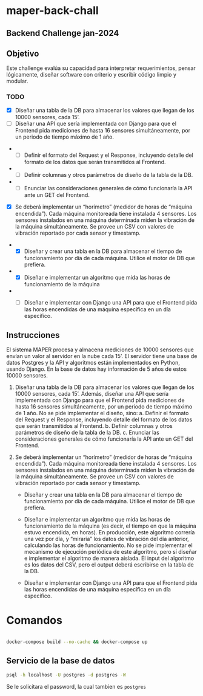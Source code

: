 # maper-back-chall

## Backend Challenge jan-2024

## Objetivo

Este challenge evalúa su capacidad para interpretar requerimientos, pensar lógicamente,
diseñar software con criterio y escribir código limpio y modular.

### TODO

- [x] Diseñar una tabla de la DB para almacenar los valores que llegan de los 10000
sensores, cada 15’.
- [ ] Diseñar una API que sería implementada con Django para que el Frontend pida mediciones de hasta 16 sensores simultáneamente, por un periodo de tiempo máximo de 1 año.
- - [ ] Definir el formato del Request y el Response, incluyendo detalle del formato
de los datos que serán transmitidos al Frontend.
- - [ ] Definir columnas y otros parámetros de diseño de la tabla de la DB.
- - [ ] Enunciar las consideraciones generales de cómo funcionaría la API ante un GET del Frontend.
- [x] Se deberá implementar un “horímetro” (medidor de horas de “máquina encendida”).
Cada máquina monitoreada tiene instalada 4 sensores. Los sensores instalados en
una máquina determinada miden la vibración de la máquina simultáneamente. Se
provee un CSV con valores de vibración reportado por cada sensor y timestamp.
- - [x] Diseñar y crear una tabla en la DB para almacenar el tiempo de
funcionamiento por día de cada máquina. Utilice el motor de DB que prefiera.
- - [x] Diseñar e implementar un algoritmo que mida las horas de funcionamiento de
la máquina
- - [ ] Diseñar e implementar con Django una API para que el Frontend pida las
horas encendidas de una máquina específica en un día específico.


## Instrucciones

El sistema MAPER procesa y almacena mediciones de 10000 sensores que envían un valor
al servidor en la nube cada 15’. El servidor tiene una base de datos Postgres y la API y
algoritmos están implementados en Python, usando Django. En la base de datos hay
información de 5 años de estos 10000 sensores.

1. Diseñar una tabla de la DB para almacenar los valores que llegan de los 10000
sensores, cada 15’. Además, diseñar una API que sería implementada con Django
para que el Frontend pida mediciones de hasta 16 sensores simultáneamente, por
un periodo de tiempo máximo de 1 año. No se pide implementar el diseño, sino:
a. Definir el formato del Request y el Response, incluyendo detalle del formato
de los datos que serán transmitidos al Frontend.
b. Definir columnas y otros parámetros de diseño de la tabla de la DB.
c. Enunciar las consideraciones generales de cómo funcionaría la API ante un
GET del Frontend.

2. Se deberá implementar un “horímetro” (medidor de horas de “máquina encendida”).
Cada máquina monitoreada tiene instalada 4 sensores. Los sensores instalados en
una máquina determinada miden la vibración de la máquina simultáneamente. Se
provee un CSV con valores de vibración reportado por cada sensor y timestamp.

    - Diseñar y crear una tabla en la DB para almacenar el tiempo de
funcionamiento por día de cada máquina. Utilice el motor de DB que prefiera.

    - Diseñar e implementar un algoritmo que mida las horas de funcionamiento de
la máquina (es decir, el tiempo en que la máquina estuvo encendida, en
horas). En producción, este algoritmo correría una vez por día, y “miraría” los
datos de vibración del día anterior, calculando las horas de funcionamiento.
No se pide implementar el mecanismo de ejecución periódica de este
algoritmo, pero sí diseñar e implementar el algoritmo de manera aislada. El
input del algoritmo es los datos del CSV, pero el output deberá escribirse en
la tabla de la DB.

    - Diseñar e implementar con Django una API para que el Frontend pida las
horas encendidas de una máquina específica en un día específico.

# Comandos 

```bash

docker-compose build --no-cache && docker-compose up

```

## Servicio de la base de datos

```bash
psql -h localhost -U postgres -d postgres -W
```

Se le solicitara el password, la cual tambien es `postgres`